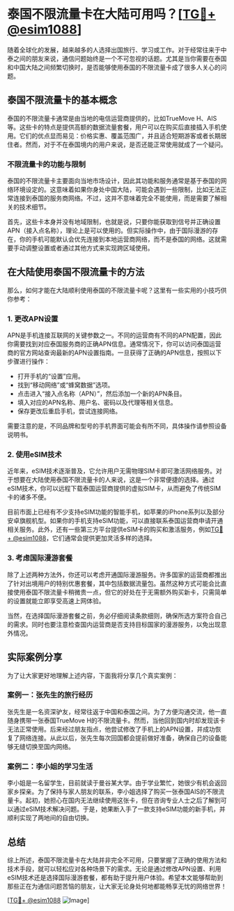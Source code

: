 # 泰国不限流量卡在大陆可用吗？[[TG💪+ @esim1088](https://t.me/s/esim1088)]

随着全球化的发展，越来越多的人选择出国旅行、学习或工作。对于经常往来于中泰之间的朋友来说，通信问题始终是一个不可忽视的话题。尤其是当你需要在泰国和中国大陆之间频繁切换时，是否能够使用泰国的不限流量卡成了很多人关心的问题。

## 泰国不限流量卡的基本概念

泰国的不限流量卡通常是由当地的电信运营商提供的，比如TrueMove H、AIS等。这些卡的特点是提供高额的数据流量套餐，用户可以在购买后直接插入手机使用。它们的优点显而易见：价格实惠、覆盖范围广，并且适合短期游客或者长期居住者。然而，对于不在泰国境内的用户来说，是否还能正常使用就成了一个疑问。

### 不限流量卡的功能与限制

泰国的不限流量卡主要面向当地市场设计，因此其功能和服务通常是基于泰国的网络环境设定的。这意味着如果你身处中国大陆，可能会遇到一些限制，比如无法正常连接到泰国的服务商网络。不过，这并不意味着完全不能使用，而是需要了解相关的技术细节。

首先，这些卡本身并没有地域限制，也就是说，只要你能获取到信号并正确设置APN（接入点名称），理论上是可以使用的。但实际操作中，由于国际漫游的存在，你的手机可能默认会优先连接到本地运营商网络，而不是泰国的网络。这就需要手动调整设置或者通过其他方式来实现跨区域使用。

## 在大陆使用泰国不限流量卡的方法

那么，如何才能在大陆顺利使用泰国的不限流量卡呢？这里有一些实用的小技巧供你参考：

### 1. 更改APN设置

APN是手机连接互联网的关键参数之一。不同的运营商有不同的APN配置，因此你需要找到对应泰国服务商的正确APN信息。通常情况下，你可以访问泰国运营商的官方网站查询最新的APN设置指南。一旦获得了正确的APN信息，按照以下步骤进行操作：

- 打开手机的“设置”应用。
- 找到“移动网络”或“蜂窝数据”选项。
- 点击进入“接入点名称（APN）”，然后添加一个新的APN条目。
- 填入对应的APN名称、用户名、密码以及代理等相关信息。
- 保存更改后重启手机，尝试连接网络。

需要注意的是，不同品牌和型号的手机界面可能会有所不同，具体操作请参照设备说明书。

### 2. 使用eSIM技术

近年来，eSIM技术逐渐普及，它允许用户无需物理SIM卡即可激活网络服务。对于想要在大陆使用泰国不限流量卡的人来说，这是一个非常便捷的选择。通过eSIM技术，你可以远程下载泰国运营商提供的虚拟SIM卡，从而避免了传统SIM卡的诸多不便。

目前市面上已经有不少支持eSIM功能的智能手机，如苹果的iPhone系列以及部分安卓旗舰机型。如果你的手机支持eSIM功能，可以直接联系泰国运营商申请开通相关服务。此外，还有一些第三方平台提供eSIM卡的购买和激活服务，例如[TG💪+ @esim1088](https://t.me/s/esim1088)，它们通常会提供更加灵活多样的选择。

### 3. 考虑国际漫游套餐

除了上述两种方法外，你还可以考虑开通国际漫游服务。许多国家的运营商都推出了针对出境用户的特别优惠套餐，其中包括数据流量包。虽然这种方式可能会比直接使用泰国不限流量卡稍微贵一点，但它的好处在于无需额外购买新卡，只需简单的设置就能立即享受高速上网体验。

当然，在选择国际漫游套餐之前，务必仔细阅读条款细则，确保所选方案符合自己的需求。同时也要注意检查国内运营商是否支持目标国家的漫游服务，以免出现意外情况。

## 实际案例分享

为了让大家更好地理解上述内容，下面我将分享几个真实案例：

### 案例一：张先生的旅行经历

张先生是一名资深驴友，经常往返于中国和泰国之间。为了方便沟通交流，他一直随身携带一张泰国TrueMove H的不限流量卡。然而，当他回到国内时却发现该卡无法正常使用。后来经过朋友指点，他尝试修改了手机上的APN设置，并成功恢复了网络连接。从此以后，张先生每次回国都会提前做好准备，确保自己的设备能够无缝切换至国内网络。

### 案例二：李小姐的学习生活

李小姐是一名留学生，目前就读于曼谷某大学。由于学业繁忙，她很少有机会返回家乡探亲。为了保持与家人朋友的联系，李小姐选择了购买一张泰国AIS的不限流量卡。起初，她担心在国内无法继续使用这张卡，但在咨询专业人士之后了解到可以通过eSIM技术解决问题。于是，她果断入手了一款支持eSIM功能的新手机，并顺利实现了两地间的自由切换。

## 总结

综上所述，泰国不限流量卡在大陆并非完全不可用，只要掌握了正确的使用方法和技术手段，就可以轻松应对各种场景下的需求。无论是通过修改APN设置、利用eSIM技术还是选择国际漫游套餐，都有助于提升用户体验。希望本文能够帮助到那些正在为通信问题苦恼的朋友，让大家无论身处何地都能畅享无忧的网络世界！

[[TG💪+ @esim1088](https://t.me/s/esim1088) ![Image](https://i.postimg.cc/4NQfJmqS/Snipaste-2025-05-13-00-14-12.png)]